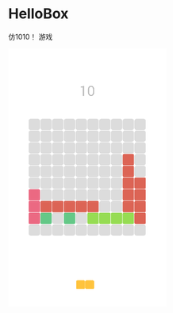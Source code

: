 # HelloBox
仿1010！ 游戏

![image](https://raw.githubusercontent.com/LavenderStream/HelloBox/master/images/20151224160101.png)

